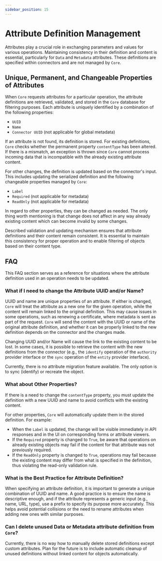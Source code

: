 ```yaml
---
sidebar_position: 15
---
```


# Attribute Definition Management

Attributes play a crucial role in exchanging parameters and values for various operations. Maintaining consistency in their definition and content is essential, particularly for `Data` and `Metadata` attributes. These definitions are specified within connectors and are not managed by `Core`.

## Unique, Permanent, and Changeable Properties of Attributes

When `Core` requests attributes for a particular operation, the attribute definitions are retrieved, validated, and stored in the `Core` database for filtering purposes. Each attribute is uniquely identified by a combination of the following properties:

- `UUID`
- `Name`
- `Connector UUID` (not applicable for global metadata)

If an attribute is not found, its definition is stored. For existing definitions, `Core` checks whether the permanent property `contentType` has been altered. If there is a mismatch, an exception is thrown since `Core` cannot process incoming data that is incompatible with the already existing attribute content.

For other changes, the definition is updated based on the connector's input. This includes updating the serialized definition and the following changeable properties managed by `Core`:

- `Label`
- `Required` (not applicable for metadata)
- `ReadOnly` (not applicable for metadata)

In regard to other properties, they can be changed as needed. The only thing worth mentioning is that change does not affect in any way already existing content which can become invalid by some changes.

Described validation and updating mechanism ensures that attribute definitions and their content remain consistent. It is essential to maintain this consistency for proper operation and to enable filtering of objects based on their content type.

## FAQ

This FAQ section serves as a reference for situations where the attribute definition used in an operation needs to be updated.

### What if I need to change the Attribute UUID and/or Name?

UUID and name are unique properties of an attribute. If either is changed, `Core` will treat the attribute as a new one for the given operation, while the content will remain linked to the original definition. This may cause issues in some operations, such as renewing a certificate, where metadata is sent as part of the request. `Core` will send the content with the UUID or name of the original attribute definition, and whether it can be properly linked to the new definition depends on the connector and the changes made.

Changing UUID and/or Name will cause the link to the existing content to be lost. In some cases, it is possible to retrieve the content with the new definitions from the connector (e.g., the `identify` operation of the `authority` provider interface or the `sync` operation of the `entity` provider interface).

Currently, there is no attribute migration feature available. The only option is to sync (identify) or recreate the object. 

### What about Other Properties?

If there is a need to change the `contentType` property, you must update the definition with a new UUID and name to avoid conflicts with the existing content.

For other properties, `Core` will automatically update them in the stored definition. For example:

- When the `Label` is updated, the change will be visible immediately in API responses and in the UI on corresponding forms or attribute viewers.
- If the `Required` property is changed to `True`, be aware that operations on already existing objects may fail if the content for that attribute was not previously required.
- If the `ReadOnly` property is changed to `True`, operations may fail because the existing content may differ from what is specified in the definition, thus violating the read-only validation rule.

### What is the Best Practice for Attribute Definition?

When specifying an attribute definition, it is important to generate a unique combination of UUID and name. A good practice is to ensure the name is descriptive enough, and if the attribute represents a generic input (e.g., name, URL, type), use a prefix to specify its purpose more accurately. This helps avoid potential collisions or the need to rename attributes when adding new ones with similar purposes.

### Can I delete unused Data or Metadata attribute definition from `Core`?

Currently, there is no way how to manually delete stored definitions except custom attributes. Plan for the future is to include automatic cleanup of unused definitions without linked content for objects automatically.
